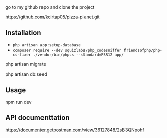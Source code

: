 ##

go to my github repo and clone the project

https://github.com/kcirtap05/pizza-planet.git



## Installation
- `php artisan app:setup-database `
- `composer require --dev squizlabs/php_codesniffer friendsofphp/php-cs-fixer ./vendor/bin/phpcs --standard=PSR12 app/`


php artisan migrate

php artisan db:seed 

## Usage

npm run dev


## API documenttation

https://documenter.getpostman.com/view/36127848/2sB3QNpohf
